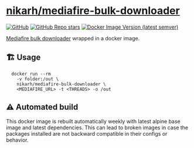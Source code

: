 # [nikarh/mediafire-bulk-downloader](https://github.com/nikarh/docker-images/tree/main/mediafire-bulk-downloader)

[![GitHub](https://img.shields.io/github/license/nikarh/docker-images)](https://github.com/nikarh/docker-images/)
[![GitHub Repo stars](https://img.shields.io/github/stars/nikarh/docker-images)](https://github.com/nikarh/docker-images)
[![Docker Image Version (latest semver)](https://img.shields.io/docker/v/nikarh/mediafire-bulk-downloader)](https://hub.docker.com/r/nikarh/mediafire-bulk-downloader)

[Mediafire bulk downloader](https://github.com/NicKoehler/mediafire_bulk_downloader) wrapped in a docker image.

## 🏗️ Usage

```
  docker run --rm
    -v folder:/out \ 
    nikarh/mediafire-bulk-downloader \
    <MEDIAFIRE_URL> -t <THREADS> -o /out
```

## ⚠️ Automated build

This docker image is rebuilt automatically weekly with latest alpine base image and latest dependencies. This can lead to broken images in case the packages installed are not backward compatible in their configs or behavior.
